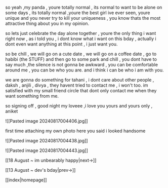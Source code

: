 so yeah ,my panda , youre totally normal , its normal to want to be alone on some days , its totally normal ,youre the best girl ive ever seen, youre unique and you never try to kill your uniqueness , you know thats the most attractive thing about you in my opinion.

so lets just celebrate the day alone together , youre the only thing i want right now , as i told you , i dont know what i want on this bday , actually i dont even want anything at this point , i just want you.

so be chill , we will go on a cute date , we will go on a coffee date , go to habibi (the STUFF) and then go to some park and chill , you dont have to say much ,the silence is not gonna be awkward , you can be comfortable around me , you can be who you are. and i think i can be who i am with you.

we are gonna do something for tahani , i dont care about other people , daksh , anjili , divya , they havent tried to contact me , i won't too. im satisfied with my small friend circle that dont only contact me when they want something from me.

so signing off , good night my loveee ,i love you 
yours and yours only , aniket

![[Pasted image 20240817004406.jpg]]

first time attaching my own photo here
you said i looked handsome 

![[Pasted image 20240817004438.jpg]]

![[Pasted image 20240817004443.jpg]]

[[18 August ~ im unbearably happy|next->]]

[[13 August ~ dev's bday|prev->]]

[[index|homepage]]